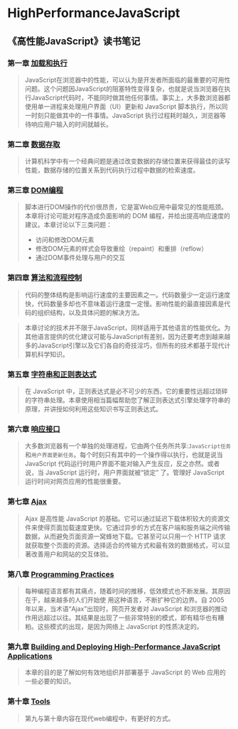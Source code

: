# HighPerformanceJavaScript

## 《高性能JavaScript》读书笔记

### 第一章  [加载和执行](./LoadingAndExecution/README.md)
> JavaScript在浏览器中的性能，可以认为是开发者所面临的最重要的可用性问题。这个问题因JavaScript的阻塞特性变得复杂，也就是说当浏览器在执行JavaScript代码时，不能同时做其他任何事情。事实上，大多数浏览器都使用单一进程来处理用户界面（UI）更新和 JavaScript 脚本执行，所以同一时刻只能做其中的一件事情。JavaScript 执行过程耗时越久，浏览器等待响应用户输入的时间就越长。

### 第二章  [数据存取](./DataAccess/README.md)
> 计算机科学中有一个经典问题是通过改变数据的存储位置来获得最佳的读写性能，数据存储的位置关系到代码执行过程中数据的检索速度。

### 第三章  [DOM编程](./DomScripting/README.md)

> 脚本进行DOM操作的代价很昂贵，它是富Web应用中最常见的性能瓶颈。本章将讨论可能对程序造成负面影响的 DOM 编程，并给出提高响应速度的建议。本章讨论以下三类问题：
> * 访问和修改DOM元素
> * 修改DOM元素的样式会导致重绘（repaint）和重排（reflow）
> * 通过DOM事件处理与用户的交互

### 第四章  [算法和流程控制](./AlgorithmsAndFlowControl/README.md)
> 代码的整体结构是影响运行速度的主要因素之一。代码数量少一定运行速度快，代码数量多却也不意味着运行速度一定慢。影响性能的最直接因素是代码的组织结构，以及具体问题的解决方法。

> 本章讨论的技术并不限于JavaScript，同样适用于其他语言的性能优化。为其他语言提供的优化建议可能与JavaScript有差别，因为还要考虑到越来越多的JavaScript引擎以及它们各自的奇技淫巧，但所有的技术都基于现代计算机科学知识。

### 第五章 [字符串和正则表达式](./StringsAndRegularExpressions/README.md)

> 在 JavaScript 中，正则表达式是必不可少的东西，它的重要性远超过琐碎的字符串处理。本章使用相当篇幅帮助您了解正则表达式引擎处理字符串的原理，并讲授如何利用这些知识书写正则表达式。

### 第六章 [响应接口](./ResponsiveInterfaces/README.md)

> 大多数浏览器有一个单独的处理进程，它由两个任务所共享:`JavaScript任务`和`用户界面更新任务`。每个时刻只有其中的一个操作得以执行，也就是说当 JavaScript 代码运行时用户界面不能对输入产生反应，反之亦然。或者说，当 JavaScript 运行时，用户界面就被“锁定” 了。管理好 JavaScript 运行时间对网页应用的性能很重要。

### 第七章 [Ajax](./Ajax/README.md)

> Ajax 是高性能 JavaScript 的基础。它可以通过延迟下载体积较大的资源文件来使得页面加载速度更快。它通过异步的方式在客户端和服务端之间传输数据，从而避免页面资源一窝蜂地下载。它甚至可以只用一个 HTTP 请求就获取整个页面的资源。选择适合的传输方式和最有效的数据格式，可以显著改善用户和网站的交互体验。

### 第八章 [Programming Practices](./ProgrammingPractices/README.md)

> 每种编程语言都有其痛点，随着时间的推移，低效模式也不断发展。其原因在于，越来越多的人们开始使 用这种语言，不断扩种它的边界。自 2005 年以来，当术语“Ajax”出现时，网页开发者对 JavaScript 和浏览器的推动作用远超过以往。其结果是出现了一些非常特别的模式，即有精华也有糟粕。这些模式的出现，是因为网络上 JavaScript 的性质决定的。

### 第九章 [Building and Deploying High-Performance JavaScript Applications](./BuildingAndDeploy/README.md)

> 本章的目的是了解如何有效地组织并部署基于 JavaScript 的 Web 应用的一些必要的知识。

### 第十章 [Tools](./Tools/README.md)

> 第九与第十章内容在现代web编程中，有更好的方式。